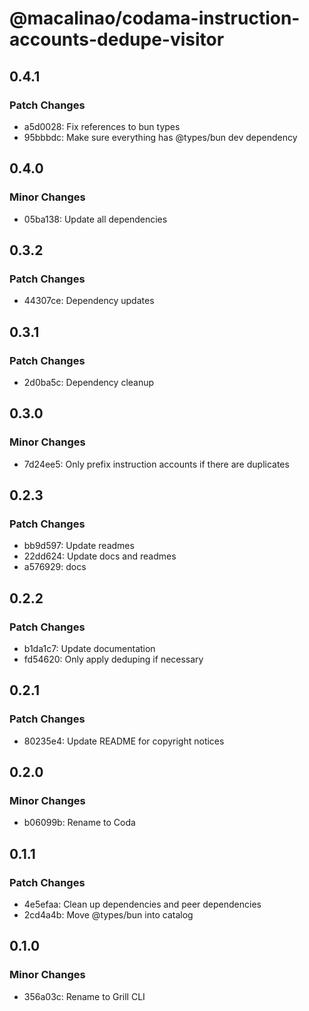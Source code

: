 # @macalinao/codama-instruction-accounts-dedupe-visitor

## 0.4.1

### Patch Changes

- a5d0028: Fix references to bun types
- 95bbbdc: Make sure everything has @types/bun dev dependency

## 0.4.0

### Minor Changes

- 05ba138: Update all dependencies

## 0.3.2

### Patch Changes

- 44307ce: Dependency updates

## 0.3.1

### Patch Changes

- 2d0ba5c: Dependency cleanup

## 0.3.0

### Minor Changes

- 7d24ee5: Only prefix instruction accounts if there are duplicates

## 0.2.3

### Patch Changes

- bb9d597: Update readmes
- 22dd624: Update docs and readmes
- a576929: docs

## 0.2.2

### Patch Changes

- b1da1c7: Update documentation
- fd54620: Only apply deduping if necessary

## 0.2.1

### Patch Changes

- 80235e4: Update README for copyright notices

## 0.2.0

### Minor Changes

- b06099b: Rename to Coda

## 0.1.1

### Patch Changes

- 4e5efaa: Clean up dependencies and peer dependencies
- 2cd4a4b: Move @types/bun into catalog

## 0.1.0

### Minor Changes

- 356a03c: Rename to Grill CLI
